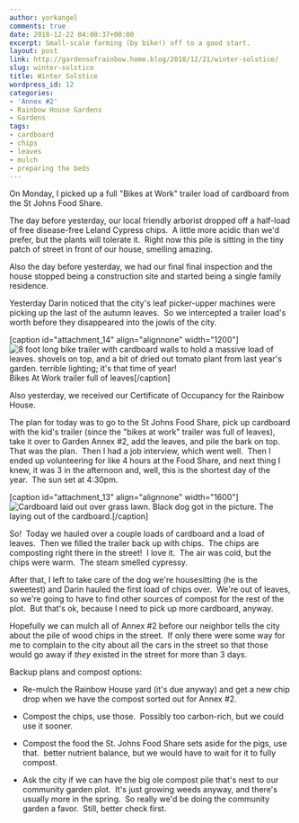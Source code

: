 ```yaml
---
author: yorkangel
comments: true
date: 2018-12-22 04:00:37+00:00
excerpt: Small-scale farming (by bike!) off to a good start.
layout: post
link: http://gardensofrainbow.home.blog/2018/12/21/winter-solstice/
slug: winter-solstice
title: Winter Solstice
wordpress_id: 12
categories:
- 'Annex #2'
- Rainbow House Gardens
- Gardens
tags:
- cardboard
- chips
- leaves
- mulch
- preparing the beds
---
```


On Monday, I picked up a full "Bikes at Work" trailer load of cardboard from the St Johns Food Share.

The day before yesterday, our local friendly arborist dropped off a half-load of free disease-free Leland Cypress chips.  A little more acidic than we'd prefer, but the plants will tolerate it.  Right now this pile is sitting in the tiny patch of street in front of our house, smelling amazing.

Also the day before yesterday, we had our final final inspection and the house stopped being a construction site and started being a single family residence.

Yesterday Darin noticed that the city's leaf picker-upper machines were picking up the last of the autumn leaves.  So we intercepted a trailer load's worth before they disappeared into the jowls of the city.

[caption id="attachment_14" align="alignnone" width="1200"]![8 foot long bike trailer with cardboard walls to hold a massive load of leaves. shovels on top, and a bit of dried out tomato plant from last year's garden. terrible lighting; it's that time of year!](https://gardensofrainbowhome.files.wordpress.com/2018/12/IMG_20181221_163200.jpg) Bikes At Work trailer full of leaves[/caption]

Also yesterday, we received our Certificate of Occupancy for the Rainbow House.

The plan for today was to go to the St Johns Food Share, pick up cardboard with the kid's trailer (since the "bikes at work" trailer was full of leaves), take it over to Garden Annex #2, add the leaves, and pile the bark on top. That was the plan.  Then I had a job interview, which went well.  Then I ended up volunteering for like 4 hours at the Food Share, and next thing I knew, it was 3 in the afternoon and, well, this is the shortest day of the year.  The sun set at 4:30pm.

[caption id="attachment_13" align="alignnone" width="1600"]![Cardboard laid out over grass lawn. Black dog got in the picture.](https://gardensofrainbowhome.files.wordpress.com/2018/12/IMG_20181221_163138.jpg) The laying out of the cardboard.[/caption]

So!  Today we hauled over a couple loads of cardboard and a load of leaves.  Then we filled the trailer back up with chips.  The chips are composting right there in the street!  I love it.  The air was cold, but the chips were warm.  The steam smelled cypressy.

After that, I left to take care of the dog we're housesitting (he is the sweetest) and Darin hauled the first load of chips over.  We're out of leaves, so we're going to have to find other sources of compost for the rest of the plot.  But that's ok, because I need to pick up more cardboard, anyway.

Hopefully we can mulch all of Annex #2 before our neighbor tells the city about the pile of wood chips in the street.  If only there were some way for me to complain to the city about all the cars in the street so that those would go away if _they_ existed in the street for more than 3 days.

Backup plans and compost options:



	
  * Re-mulch the Rainbow House yard (it's due anyway) and get a new chip drop when we have the compost sorted out for Annex #2.

	
  * Compost the chips, use those.  Possibly too carbon-rich, but we could use it sooner.

	
  * Compost the food the St. Johns Food Share sets aside for the pigs, use that.  better nutrient balance, but we would have to wait for it to fully compost.

	
  * Ask the city if we can have the big ole compost pile that's next to our community garden plot.  It's just growing weeds anyway, and there's usually more in the spring.  So really we'd be doing the community garden a favor.  Still, better check first.


